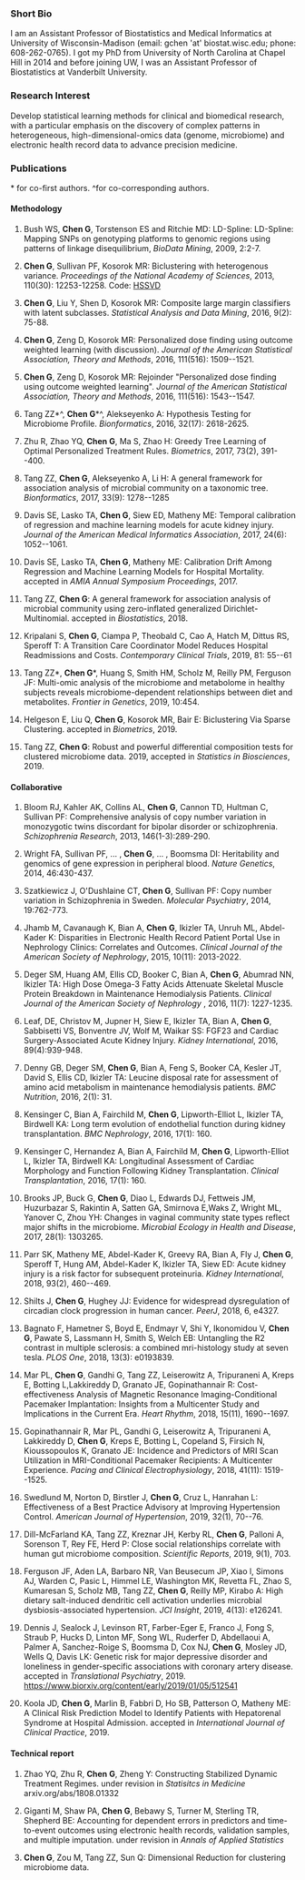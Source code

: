 ### Short Bio
I am an Assistant Professor of Biostatistics and Medical Informatics at University of Wisconsin-Madison (email: gchen 'at' biostat.wisc.edu; phone: 608-262-0765). I got my PhD from University of North Carolina at Chapel Hill in 2014 and before joining UW, I was an Assistant Professor of Biostatistics at Vanderbilt University.

### Research Interest
Develop statistical learning methods for clinical and biomedical research, with a particular emphasis on the discovery of complex patterns in heterogeneous, high-dimensional-omics data (genome, microbiome) and electronic health record data to advance precision medicine.

### Publications
\* for co-first authors. ^for co-corresponding authors.
#### Methodology
1. Bush WS, **Chen G**, Torstenson ES and Ritchie MD: LD-Spline: LD-Spline: Mapping SNPs on genotyping platforms to genomic regions using patterns of linkage disequilibrium, _BioData Mining_, 2009, 2:2-7.

2. **Chen G**, Sullivan PF, Kosorok MR: Biclustering with heterogenous variance. _Proceedings of the National Academy of Sciences_, 2013, 110(30): 12253-12258. Code: [HSSVD](https://cran.r-project.org/web/packages/HSSVD/index.html)

3. **Chen G**, Liu Y, Shen D, Kosorok MR: Composite large margin classifiers with latent subclasses. _Statistical Analysis and Data Mining_, 2016, 9(2): 75-88.

4. **Chen G**, Zeng D, Kosorok MR: Personalized dose finding using outcome weighted learning (with discussion). _Journal of the American Statistical Association, Theory and Methods_, 2016, 111(516): 1509--1521.

5. **Chen G**, Zeng D, Kosorok MR: Rejoinder "Personalized dose finding using outcome weighted learning". _Journal of the American Statistical Association, Theory and Methods_, 2016, 111(516): 1543--1547.
 
6. Tang ZZ\*^, **Chen G**\*^, Alekseyenko A: Hypothesis Testing for Microbiome Profile. _Bionformatics_, 2016, 32(17): 2618-2625.

7. Zhu R, Zhao YQ, **Chen G**, Ma S, Zhao H: Greedy Tree Learning of Optimal Personalized Treatment Rules. _Biometrics_, 2017, 73(2), 391--400.

8. Tang ZZ, **Chen G**, Alekseyenko A, Li H: A general framework for association analysis of microbial community on a taxonomic tree. _Bionformatics_, 2017, 33(9): 1278--1285

9. Davis SE, Lasko TA, **Chen G**, Siew ED, Matheny ME: Temporal calibration of regression and machine learning models for acute kidney injury. _Journal of the American Medical Informatics Association_, 2017, 24(6): 1052--1061.

10. Davis SE, Lasko TA, **Chen G**, Matheny ME: Calibration Drift Among Regression and Machine Learning Models for Hospital Mortality. accepted in _AMIA Annual Symposium Proceedings_, 2017.

11. Tang ZZ, **Chen G**: A general framework for association analysis of microbial community using zero-inflated generalized Dirichlet-Multinomial. accepted in _Biostatistics_, 2018.

12. Kripalani S, **Chen G**, Ciampa P, Theobald C, Cao A, Hatch M, Dittus RS, Speroff T: A Transition Care Coordinator Model Reduces Hospital Readmissions and Costs. _Contemporary Clinical Trials_, 2019, 81: 55--61

13. Tang ZZ\*,  **Chen G**\*, Huang S, Smith HM, Scholz M, Reilly PM, Ferguson JF: Multi-omic analysis of the microbiome and metabolome in healthy subjects reveals microbiome-dependent relationships between diet and metabolites. _Frontier in Genetics_, 2019, 10:454.

14. Helgeson E, Liu Q, **Chen G**, Kosorok MR, Bair E: Biclustering Via Sparse Clustering. accepted in _Biometrics_, 2019.

15. Tang ZZ, **Chen G**: Robust and powerful differential composition tests for clustered microbiome data. 2019, accepted in _Statistics in Biosciences_, 2019. 

#### Collaborative
1. Bloom RJ, Kahler AK, Collins AL, **Chen G**, Cannon TD, Hultman C, Sullivan PF: Comprehensive analysis of copy number variation in monozygotic twins discordant for bipolar disorder or schizophrenia. _Schizophrenia Research_, 2013, 146(1-3):289-290.

2. Wright FA, Sullivan PF, ... , **Chen G**, ... , Boomsma DI: Heritability and genomics of gene expression in peripheral blood. _Nature Genetics_, 2014, 46:430-437.

3. Szatkiewicz J, O'Dushlaine CT, **Chen G**, Sullivan PF: Copy number variation in Schizophrenia in Sweden. _Molecular Psychiatry_, 2014, 19:762-773.

4. Jhamb M, Cavanaugh K, Bian A, **Chen G**, Ikizler TA, Unruh ML, Abdel-Kader K: Disparities in Electronic Health Record Patient Portal Use in Nephrology Clinics: Correlates and Outcomes. _Clinical Journal of the American Society of Nephrology_, 2015, 10(11): 2013-2022.

5. Deger SM, Huang AM, Ellis CD, Booker C, Bian A, **Chen G**, Abumrad NN, Ikizler TA: High Dose Omega-3 Fatty Acids Attenuate Skeletal Muscle Protein Breakdown in Maintenance Hemodialysis Patients. _Clinical Journal of the American Society of Nephrology_ , 2016, 11(7): 1227-1235.

6. Leaf, DE, Christov M, Jupner H, Siew E, Ikizler TA, Bian A, **Chen G**, Sabbisetti VS, Bonventre JV, Wolf M, Waikar SS: FGF23 and Cardiac Surgery-Associated Acute Kidney Injury. _Kidney International_, 2016, 89(4):939-948.

7. Denny GB, Deger SM, **Chen G**, Bian A, Feng S, Booker CA, Kesler JT, David S, Ellis CD, Ikizler TA: Leucine disposal rate for assessment of amino acid metabolism in maintenance hemodialysis patients. _BMC Nutrition_, 2016, 2(1): 31.

8. Kensinger C, Bian A, Fairchild M, **Chen G**, Lipworth-Elliot L, Ikizler TA, Birdwell KA: Long term evolution of endothelial function during kidney transplantation. _BMC Nephrology_, 2016, 17(1): 160.

9. Kensinger C, Hernandez A, Bian A, Fairchild M, **Chen G**, Lipworth-Elliot L, Ikizler TA, Birdwell KA: Longitudinal Assessment of Cardiac Morphology and Function Following Kidney Transplantation. _Clinical Transplantation_, 2016, 17(1): 160.

10. Brooks JP, Buck G, **Chen G**, Diao L, Edwards DJ, Fettweis JM, Huzurbazar S, Rakintin A, Satten GA, Smirnova E,Waks Z, Wright ML, Yanover C, Zhou YH: Changes in vaginal community state types reflect major shifts in the microbiome. _Microbial Ecology in Health and Disease_, 2017, 28(1): 1303265.

11. Parr SK, Matheny ME, Abdel-Kader K, Greevy RA, Bian A, Fly J, **Chen G**, Speroff T, Hung AM, Abdel-Kader K, Ikizler TA, Siew ED: Acute kidney injury is a risk factor for subsequent proteinuria. _Kidney International_, 2018, 93(2), 460--469.

12. Shilts J, **Chen G**, Hughey JJ: Evidence for widespread dysregulation of circadian clock progression in human cancer. _PeerJ_, 2018, 6, e4327.

13. Bagnato F, Hametner S, Boyd E, Endmayr V, Shi Y, Ikonomidou V, **Chen G**, Pawate S, Lassmann H, Smith S, Welch EB: Untangling the R2 contrast in multiple sclerosis: a combined mri-histology study at seven tesla. _PLOS One_, 2018, 13(3): e0193839.

14. Mar PL, **Chen G**, Gandhi G, Tang ZZ, Leiserowitz A, Tripuraneni A, Kreps E, Botting L,Lakkireddy D, Granato JE, Gopinathannair R: Cost-effectiveness Analysis of Magnetic Resonance Imaging-Conditional Pacemaker Implantation: Insights from a Multicenter Study and Implications in the Current Era. _Heart Rhythm_, 2018, 15(11), 1690--1697.

15. Gopinathannair R, Mar PL, Gandhi G, Leiserowitz A, Tripuraneni A, Lakkireddy D, **Chen G**, Kreps E, Botting L, Copeland S, Firsich N, Kioussopoulos K, Granato JE: Incidence and Predictors of MRI Scan Utilization in MRI-Conditional Pacemaker Recipients: A Multicenter Experience. _Pacing and Clinical Electrophysiology_, 2018, 41(11): 1519--1525.

16. Swedlund M, Norton D, Birstler J, **Chen G**, Cruz L, Hanrahan L: Effectiveness of a Best Practice Advisory at Improving Hypertension Control. _American Journal of Hypertension_, 2019, 32(1), 70--76.

17. Dill-McFarland KA, Tang ZZ, Kreznar JH, Kerby RL, **Chen G**, Palloni A, Sorenson T, Rey FE, Herd P: Close social relationships correlate with human gut microbiome composition. _Scientific Reports_, 2019, 9(1), 703.

18. Ferguson JF, Aden LA, Barbaro NR, Van Beusecum JP, Xiao l, Simons AJ, Warden C, Pasic L, Himmel LE, Washington MK, Revetta FL, Zhao S, Kumaresan S, Scholz MB, Tang ZZ, **Chen G**, Reilly MP, Kirabo A: High dietary salt-induced dendritic cell activation underlies microbial dysbiosis-associated hypertension. _JCI Insight_, 2019, 4(13): e126241.

19. Dennis J, Sealock J, Levinson RT, Farber-Eger E, Franco J, Fong  S, Straub P, Hucks D, Linton  MF, Song  WL, Ruderfer D, Abdellaoui  A, Palmer A,  Sanchez-Roige S, Boomsma D, Cox NJ, **Chen G**, Mosley JD, Wells Q, Davis LK: Genetic risk for major depressive disorder and loneliness in gender-specific associations with coronary artery disease. accepted in _Translational Psychiatry_, 2019. https://www.biorxiv.org/content/early/2019/01/05/512541 

20. Koola JD, **Chen G**, Marlin B, Fabbri D, Ho SB, Patterson O, Matheny ME: A Clinical Risk Prediction Model to Identify Patients with Hepatorenal Syndrome at Hospital Admission. accepted in _International Journal of Clinical Practice_, 2019.

#### Technical report
1. Zhao YQ, Zhu R, **Chen G**, Zheng Y: Constructing Stabilized Dynamic Treatment Regimes. under revision in _Statisitcs in Medicine_ arxiv.org/abs/1808.01332

2. Giganti M, Shaw PA, **Chen G**, Bebawy S, Turner M, Sterling TR, Shepherd BE: Accounting for dependent errors in predictors and time-to-event outcomes using electronic health records, validation samples, and multiple imputation. under revision in _Annals of Applied Statistics_

3. **Chen G**, Zou M, Tang ZZ, Sun Q: Dimensional Reduction for clustering microbiome data.
